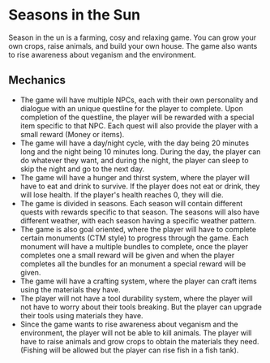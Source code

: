 # Seasons in the Sun

Season in the un is a farming, cosy and relaxing game. You can grow your own crops, raise animals,
and build your own house. The game also wants to rise awareness about veganism and the environment.

## Mechanics

- The game will have multiple NPCs, each with their own personality and dialogue with an unique
  questline for the player to complete. Upon completion of the questline, the player will be
  rewarded with a special item specific to that NPC. Each quest will also provide the player with a
  small reward (Money or items).
- The game will have a day/night cycle, with the day being 20 minutes long and the night being 10
  minutes long. During the day, the player can do whatever they want, and during the night, the
  player can sleep to skip the night and go to the next day.
- The game will have a hunger and thirst system, where the player will have to eat and drink to
  survive. If the player does not eat or drink, they will lose health. If the player's health
  reaches 0, they will die.
- The game is divided in seasons. Each season will contain different quests with rewards specific to
  that season. The seasons will also have different weather, with each season having a specific
  weather pattern.
- The game is also goal oriented, where the player will have to complete certain monuments (CTM
  style) to progress through the game. Each monument will have a multiple bundles to complete, once
  the player completes one a small reward will be given and when the player completes all the
  bundles for an monument a special reward will be given.
- The game will have a crafting system, where the player can craft items using the materials they
  have.
- The player will not have a tool durability system, where the player will not have to worry about
  their tools breaking. But the player can upgrade their tools using materials they have.
- Since the game wants to rise awareness about veganism and the environment, the player will not be
  able to kill animals. The player will have to raise animals and grow crops to obtain the materials
  they need. (Fishing will be allowed but the player can rise fish in a fish tank).
